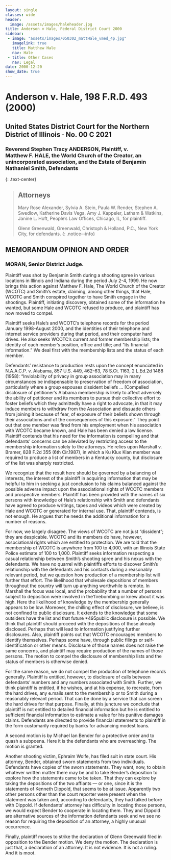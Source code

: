 ```yaml
---
layout: single
classes: wide
header:
  image: /assets/images/haleheader.jpg
title: Anderson v Hale, Federal District Court 2000
sidebar:
 - image: "assets/images/050302_mattHale_vmed_4p.jpg"
   imagelink: true
   title: Matthew Hale
   nav: Hale
 - title: Other Cases  
   nav: Legal  
date: 2000-12-20
show_date: true
---
```


# Anderson v. Hale, 198 F.R.D. 493 (2000)

## United States District Court for the Northern District of Illinois · No. 00 C 2021

### Reverend Stephen Tracy ANDERSON, Plaintiff, v. <br>  Matthew F. HALE, the World Church of the Creator, an unincorporated association, and the Estate of Benjamin Nathaniel Smith, Defendants

{: .text-center}

> ## Attorneys
>
> Mary Rose Alexander, Sylvia A. Stein, Paula W. Render, Stephen A. Swedlow, Katherine Davis Vega, Amy J. Kappeler, Latham & Watkins, Janine L. Hoft, People’s Law Offices, Chicago, IL, for plaintiff.
>
> Glenn Greenwald, Greenwald, Christoph & Holland, P.C., New York City, for defendants.
{: .notice--info}

## MEMORANDUM OPINION AND ORDER

### MORAN, Senior District Judge.

Plaintiff was shot by Benjamin Smith during a shooting spree in various locations in Illinois and Indiana during the period July 2-4, 1999. He now brings this action against Matthew F. Hale, The World Church of the Creator (WCOTC) and Smith’s estate, claiming, among other things, that Hale, WCOTC and Smith conspired together to have Smith engage in the shootings. Plaintiff, initiating discovery, obtained some of the information he wanted, but some Hale and WCOTC refused to produce, and plaintiff has now moved to compel.

Plaintiff seeks Hale’s and WCOTC’s telephone records for the period January 1998-August 2000, and the identities of their telephone and internet service providers during that period, and their computer hard drives. He also seeks WCOTC’s current and former membership lists; the identity of each member’s position, office and title; and “its financial information.” We deal first with the membership lists and the status of each member.

Defendants’ resistance to production rests upon the concept enunciated in N.A.A.C.P. v. Alabama, 857 U.S. 449, 462-63, 78 S.Ct. 1163, 2 L.Ed.2d 1488 (1958): “Inviolability of privacy in group association may in many circumstances be indispensable to preservation of freedom of association, particularly where a group espouses dissident beliefs ... [Compelled disclosure of petitioner’s Alabama membership is likely to affect adversely the ability of petitioner and its members to pursue their collective effort to foster beliefs which they admittedly have a right to advocate, in that it may induce members to withdraw from the Association and dissuade others from joining it because of fear, of exposure of their beliefs shown through their associations and of the consequences of this exposure.” They point out that one member was fired from his employment when his association with WCOTC became known, and Hale has been denied a law license. Plaintiff contends that his need for the information is compelling and that defendants’ concerns can be alleviated by restricting access to the membership information solely to the attorneys. He relies upon Marshall v. Bramer, 828 F.2d 355 (6th Cir.1987), in which a Ku Klux Klan member was required to produce a list of members in a Kentucky county, but disclosure of the list was sharply restricted.

We recognize that the result here should be governed by a balancing of interests, the interest of the plaintiff in acquiring information that may be helpful to him in seeking a just conclusion to his claims balanced against the possible adverse impact upon the associational rights of WCOTC members and prospective members. Plaintiff has been provided with the names of six persons with knowledge of Hale’s relationship with Smith and defendants have agreed to produce writings, tapes and videos which were created by Hale and WCOTC or generated for internal use. That, plaintiff contends, is not enough. He argues that he needs the additional information for a number of reasons.

For now, we largely disagree. The views of WCOTC are not just “dissident”; they are despicable. WCOTC and its members do have, however, associational rights which are entitled to protection. We are told that the membership of WCOTC is anywhere from 100 to 4,000, with an Illinois State Police estimate of 100 to 1,000. Plaintiff seeks information respecting a casual relationship between Smith’s shooting spree and his nexus with the defendants. We have no quarrel with plaintiffs efforts to discover Smith’s relationship with the defendants and his contacts during a reasonably relevant period, but we question how production of a membership list will further that effort. The likelihood that wholesale depositions of members throughout the country will turn up anything worthwhile is remote. In Marshall the focus was local, and the probability that a number of persons subject to deposition were involved in the’firebombing or knew about it was high. Here the likelihood of knowledge by the membership generally appears to be low. Moreover, the chilling effect of disclosure, we believe, is not confined to public disclosure. It extends to the knowledge that some outsiders have the list and that future *495public disclosure is possible. We think that plaintiff should proceed with the depositions of those already disclosed. Perhaps that will lead to information justifying further disclosures. Also, plaintiff points out that WCOTC encourages members to identify themselves. Perhaps some have, through public filings or self-identification or other means. Disclosure of those names does not raise the same concerns, and plaintiff may require production of the names of those persons. The motion to compel the disclosure of membership lists and the status of members is otherwise denied.

For the same reason, we do not compel the production of telephone records generally. Plaintiff is entitled, however, to disclosure of calls between defendants’ numbers and any numbers associated with Smith. Further, we think plaintiff is entitled, if he wishes, and at his expense, to recreate, from the hard drives, any e.mails sent to the membership or to Smith during a reasonably relevant period. That can be done by a service that can screen the hard drives for that purpose. Finally, at this juncture we conclude that plaintiff is not entitled to detailed financial information but he is entitled to sufficient financial information to estimate a value for his punitive damages claims. Defendants are directed to provide financial statements to plaintiff in the form customarily required by banks for advancing modest loans.

A second motion is by Michael Ian Bender for a protective order and to quash a subpoena. Here it is the defendants who are overreaching. The motion is granted.

Another shooting victim, Ephraim Wolfe, has filed suit in state court. His attorney, Bender, obtained sworn statements from two individuals. Defendants have copies of the sworn statements. They want, now, to obtain whatever written matter there may be and to take Bender’s deposition to explore how the statements came to be taken. That they can explore by taking the depositions of the two affiants — or one, since it is the statements of Kenneth Dippold, that seems to be at issue. Apparently two other persons other than the court reporter were present when the statement was taken and, according to defendants, they had talked before with Dippold. If defendants’ attorney has difficulty in locating those persons, we would expect Bender to cooperate in locating them. They and Dippold are alternative sources of the information defendants seek and we see no reason for requiring the deposition of an attorney, a highly unusual occurrence.

Finally, plaintiff moves to strike the declaration of Glenn Greenwald filed in opposition to the Bender motion. We deny the motion. The declaration is just that, a declaration of an attorney. It is not evidence. It is not a ruling. And it is moot.
